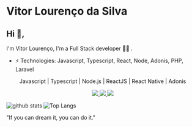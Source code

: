 # Vitor Lourenço da Silva
## Hi 👋, 
I'm Vitor Lourenço, I'm a Full Stack developer 👨‍💻 . 

-  ⚡ Technologies: Javascript, Typescript, React, Node, Adonis, PHP, Laravel

<p align="center">
  Javascript | Typescript | Node.js | ReactJS | React Native | Adonis
</p>

<p align="center">
  <a
    href="https://api.whatsapp.com/send?phone=5511946752573&text=Hello%20i%20came%20from%20your%20site" 
    alt="WhatsApp"
    target="_blank"
  >
    <img src="https://img.shields.io/badge/-WhatsApp-25D366?style=flat-square&logo=WhatsApp&logoColor=white" />
  </a>
  <a
    href="mailto:vitor.brother17@gmail.com" 
    alt="Email"
    target="_blank"
  >
    <img src="https://img.shields.io/badge/-Email-B23121?style=flat-square&logo=gmail&logoColor=white" />
  </a>
  <a
    href="https://www.linkedin.com/in/vitorlsilva/" 
    alt="LinkedIn"
    target="_blank"
  >
    <img src="https://img.shields.io/badge/-LinkedIn-0E76A8?style=flat-square&logo=Linkedin&logoColor=white" />
  </a>
</p>

![github stats](https://github-readme-stats.vercel.app/api?username=lourencovitor&layout=compact&show_icons=true&title_color=637fff&icon_color=637fff)
![Top Langs](https://github-readme-stats.vercel.app/api/top-langs/?username=lourencovitor&layout=compact&show_icons=true&title_color=637fff&icon_color=637fff)


"If you can dream it, you can do it." 

